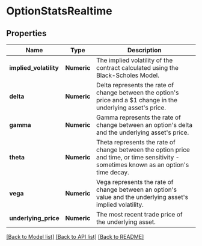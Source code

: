 # OptionStatsRealtime

[//]: # (CLASS:IntrinioSDK::OptionStatsRealtime)

[//]: # (KIND:object)

## Properties

[//]: # (START_DEFINITION)

Name | Type | Description
------------ | ------------- | -------------
**implied_volatility** | **Numeric** | The implied volatility of the contract calculated using the Black-Scholes Model. &nbsp;
**delta** | **Numeric** | Delta represents the rate of change between the option&#39;s price and a $1 change in the underlying asset&#39;s price. &nbsp;
**gamma** | **Numeric** | Gamma represents the rate of change between an option&#39;s delta and the underlying asset&#39;s price. &nbsp;
**theta** | **Numeric** | Theta represents the rate of change between the option price and time, or time sensitivity - sometimes known as an option&#39;s time decay. &nbsp;
**vega** | **Numeric** | Vega represents the rate of change between an option&#39;s value and the underlying asset&#39;s implied volatility. &nbsp;
**underlying_price** | **Numeric** | The most recent trade price of the underlying asset. &nbsp;

[//]: # (END_DEFINITION)


[[Back to Model list]](../README.md#documentation-for-models) [[Back to API list]](../README.md#documentation-for-api-endpoints) [[Back to README]](../README.md)


